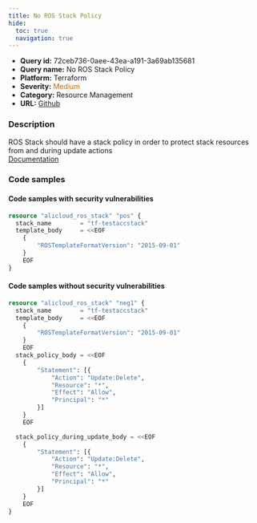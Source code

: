 ```yaml
---
title: No ROS Stack Policy
hide:
  toc: true
  navigation: true
---
```


<style>
  .highlight .hll {
    background-color: #ff171742;
  }
  .md-content {
    max-width: 1100px;
    margin: 0 auto;
  }
</style>

-   **Query id:** 72ceb736-0aee-43ea-a191-3a69ab135681
-   **Query name:** No ROS Stack Policy
-   **Platform:** Terraform
-   **Severity:** <span style="color:#C60">Medium</span>
-   **Category:** Resource Management
-   **URL:** [Github](https://github.com/Checkmarx/kics/tree/master/assets/queries/terraform/alicloud/no_ros_stack_policy)

### Description
ROS Stack should have a stack policy in order to protect stack resources from and during update actions<br>
[Documentation](https://registry.terraform.io/providers/aliyun/alicloud/latest/docs/resources/ros_stack)

### Code samples
#### Code samples with security vulnerabilities
```tf title="Positive test num. 1 - tf file" hl_lines="1"
resource "alicloud_ros_stack" "pos" {
  stack_name        = "tf-testaccstack"
  template_body     = <<EOF
    {
        "ROSTemplateFormatVersion": "2015-09-01"
    }
    EOF
}

```


#### Code samples without security vulnerabilities
```tf title="Negative test num. 1 - tf file"
resource "alicloud_ros_stack" "neg1" {
  stack_name        = "tf-testaccstack"
  template_body     = <<EOF
    {
        "ROSTemplateFormatVersion": "2015-09-01"
    }
    EOF
  stack_policy_body = <<EOF
    {
        "Statement": [{
            "Action": "Update:Delete",
            "Resource": "*",
            "Effect": "Allow",
            "Principal": "*"
        }]
    }
    EOF

  stack_policy_during_update_body = <<EOF
    {
        "Statement": [{
            "Action": "Update:Delete",
            "Resource": "*",
            "Effect": "Allow",
            "Principal": "*"
        }]
    }
    EOF
}

```
